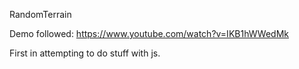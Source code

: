 RandomTerrain

Demo followed: https://www.youtube.com/watch?v=IKB1hWWedMk

First in attempting to do stuff with js.

